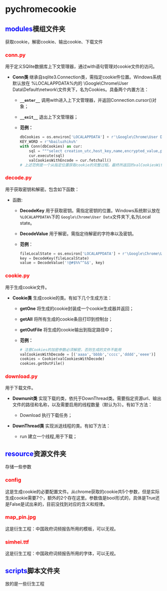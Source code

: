 # pychromecookie

## <font color = blue>modules</font>模组文件夹

获取cookie，解密cookie、输出cookie、下载文件

### <font color = red>conn.py</font>

用于定义SQlite数据库上下文管理器，通过with语句管理对cookie文件的访问。

- **Conn类**    继承自sqlite3.Connection类，需指定cookie件位置。Windows系统默认放在 %LOCALAPPDATA%内的 \Google\Chrome\User Data\Default\network\文件夹下，名为Cookies。具备两个内置方法：

  - **`__enter__`**   调用with进入上下文管理器，并返回Connection.cursor()对象；
  - **`__exit__`**    退出上下文管理器；
  - **范例：**

    ```python
    dbCookies = os.environ['LOCALAPPDATA'] + r'\Google\Chrome\User Data\Default\network\Cookies'
    KEY_WORD = r'%bailuzhiku%'
    with Conn(dbCookies) as cur:
        sql = """select creation_utc,host_key,name,encrypted_value,path from cookies where host_key like '%s'""" % KEY_WORD
        cur.execute(sql)
        valCookiesWithEncode = cur.fetchall()
    # 上述范例是一个从指定位置获取cookie的完整过程。最终所返回的valCookiesWithEncode是一个多维列表，存储了cookie的若干参数，比如有效时间、域名、key、value等。需要注意的是，这里获取的value是加密的。
    ```

### <font color = red>decode.py</font>

用于获取密钥和解密。包含如下函数：

- 函数:

  - **DecodeKey**    用于获取密钥。需指定密钥的位置。Windows系统默认放在 `%LOCALAPPDATA%`下的 `Google\Chrome\User Data`文件夹下,名为Local state。
  - **DecodeValue**    用于解密。需指定待解密的字符串以及密钥。
  - **范例**：

    ```python
    fileLocalState = os.environ['LOCALAPPDATA'] + r'\Google\Chrome\User Data\Local State'
    key = DecodeKey(fileLocalState)
    value = DecodeValue('!@#$%%^^&$', key)
    ```

### <font color = red>cookie.py</font>

用于生成cookie文件。

- **Cookie类**    生成cookie的类。有如下几个生成方法：

  - **getOne**    将生成的cookie封装成一个cookie生成器并返回；
  - **getAll**    将所有生成的cookie条目打印到控制台；
  - **getOutFile**    将生成的cookie输出到指定路径中；
  - **范例：**

    ```python
    # 注意Cookies的加密参数必须解密，否则生成的文件不能用
    valCookiesWithDecode = [('aaaa','bbbb','cccc','dddd','eeee')]
    cookies = Cookie(valCookiesWithDecode)
    cookies.getOutFile()
    ```

### <font color = red>download.py</font>

用于下载文件。

- **Downunit类**    实现下载的类，依托于DownThread类。需要指定资源url、输出文件的路径和名称，以及需要启用的线程数量（默认为3）。有如下方法：

  - Download    执行下载任务；
- **DownThread类**    实现派送线程的类。有如下方法：

  - run    建立一个线程,用于下载；

## <font color = blue>resource</font>资源文件夹

存储一些参数

### <font color = red>config</font>

这是生成cookie的必要配置文件。从chrome获取的cookie共5个参数，但是实际生成cookie需要7个，额外的2个存在这里。参数值是bool形式的，具体是True还是False是试出来的，目前没找到对应的含义和规律。

### <font color = red>map_pin.jpg</font>

这是衍生工程：中国政府词频报告所用的模板，可以无视。

### <font color = red>simhei.ttf</font>

这是衍生工程：中国政府词频报告所用的字体，可以无视。

## <font color = blue>scripts</font>脚本文件夹

放的是一些衍生工程
